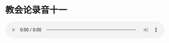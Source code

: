 # 教会论录音十一

<audio style="width: 100%;" preload="false" controls controlslist="nodownload"><source src="//file.simai.life/audio/mp3/old/27441.mp3" type="audio/mpeg">Your browser does not support the audio element.</audio>


